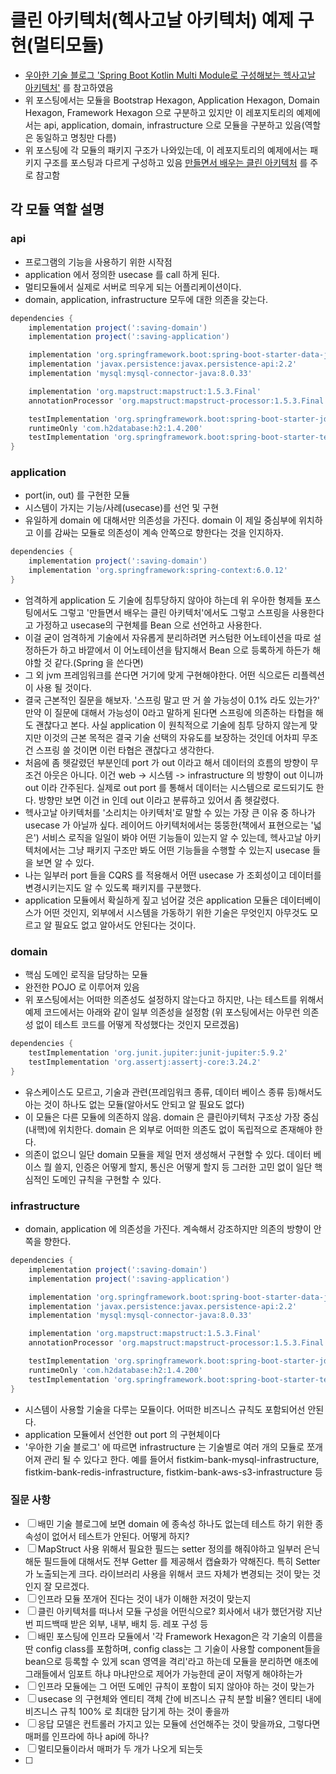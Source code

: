 # 클린 아키텍처(헥사고날 아키텍처) 예제 구현(멀티모듈)

- [우아한 기술 블로그 'Spring Boot Kotlin Multi Module로 구성해보는 헥사고날 아키텍처'](https://techblog.woowahan.com/12720/) 를 참고하였음
- 위 포스팅에서는 모듈을 Bootstrap Hexagon, Application Hexagon, Domain Hexagon, Framework Hexagon 으로 구분하고 있지만
  이 레포지토리의 예제에서는 api, application, domain, infrastructure 으로 모듈을 구분하고 있음(역할은 동일하고 명칭만 다름)
- 위 포스팅에 각 모듈의 패키지 구조가 나와있는데, 이 레포지토리의 예제에서는 패키지 구조를 포스팅과 다르게 구성하고 있음
  [만들면서 배우는 클린 아키텍처](https://www.yes24.com/Product/Goods/105138479?pid=123487&cosemkid=go16373101893711165) 를 주로 참고함

## 각 모듈 역할 설명

### api
- 프로그램의 기능을 사용하기 위한 시작점
- application 에서 정의한 usecase 를 call 하게 된다.
- 멀티모듈에서 실제로 서버로 띄우게 되는 어플리케이션이다.
- domain, application, infrastructure 모두에 대한 의존을 갖는다.
```groovy
dependencies {
    implementation project(':saving-domain')
    implementation project(':saving-application')

    implementation 'org.springframework.boot:spring-boot-starter-data-jpa'
    implementation 'javax.persistence:javax.persistence-api:2.2'
    implementation 'mysql:mysql-connector-java:8.0.33'

    implementation 'org.mapstruct:mapstruct:1.5.3.Final'
    annotationProcessor 'org.mapstruct:mapstruct-processor:1.5.3.Final'

    testImplementation 'org.springframework.boot:spring-boot-starter-jdbc'
    runtimeOnly 'com.h2database:h2:1.4.200'
    testImplementation 'org.springframework.boot:spring-boot-starter-test'
}
```

### application
- port(in, out) 를 구현한 모듈
- 시스템이 가지는 기능/사례(usecase)를 선언 및 구현
- 유일하게 domain 에 대해서만 의존성을 가진다. domain 이 제일 중심부에 위치하고 이를 감싸는 모듈로 의존성이 계속 안쪽으로 향한다는 것을 인지하자.
```groovy
dependencies {
    implementation project(':saving-domain')
    implementation 'org.springframework:spring-context:6.0.12'
}
```
- 엄격하게 application 도 기술에 침투당하지 않아야 하는데 위 우아한 형제들 포스팅에서도 그렇고 '만들면서 배우는 클린 아키텍처'에서도 그렇고
  스프링을 사용한다고 가정하고 usecase의 구현체를 Bean 으로 선언하고 사용한다.
- 이걸 굳이 엄격하게 기술에서 자유롭게 분리하려면 커스텀한 어노테이션을 따로 설정하든가 하고 바깥에서 이 어노테이션을 탐지해서 Bean 으로 등록하게 하든가 해야할 것 같다.(Spring 을 쓴다면)
- 그 외 jvm 프레임워크를 쓴다면 거기에 맞게 구현해야한다. 어떤 식으로든 리플렉션이 사용 될 것이다.
- 결국 근본적인 질문을 해보자. '스프링 말고 딴 거 쓸 가능성이 0.1% 라도 있는가?' 만약 이 질문에 대해서 가능성이 0라고 말하게 된다면 스프링에 의존하는 타협을 해도 괜찮다고 본다. 
  사실 application 이 원칙적으로 기술에 침투 당하지 않는게 맞지만 이것의 근본 목적은 결국 기술 선택의 자유도를 보장하는 것인데 어차피 무조건 스프링 쓸 것이면 이런 타협은 괜찮다고 생각한다.
- 처음에 좀 헷갈렸던 부분인데 port 가 out 이라고 해서 데이터의 흐름의 방향이 무조건 아웃은 아니다. 이건 web -> 시스템 -> infrastructure 의 방향이 out 이니까 out 이라 간주된다.
  실제로 out port 를 통해서 데이터는 시스템으로 로드되기도 한다. 방향만 보면 이건 in 인데 out 이라고 분류하고 있어서 좀 헷갈렸다.
- 헥사고날 아키텍처를 '소리치는 아키텍처'로 말할 수 있는 가장 큰 이유 중 하나가 usecase 가 아닐까 싶다. 레이어드 아키텍처에서는 뚱뚱한(책에서 표현으로는 '넓은') 서비스 로직을 일일이
  봐야 어떤 기능들이 있는지 알 수 있는데, 헥사고날 아키텍처에서는 그냥 패키지 구조만 봐도 어떤 기능들을 수행할 수 있는지 usecase 들을 보면 알 수 있다.
- 나는 일부러 port 들을 CQRS 를 적용해서 어떤 usecase 가 조회성이고 데이터를 변경시키는지도 알 수 있도록 패키지를 구분했다.
- application 모듈에서 확실하게 짚고 넘어갈 것은 application 모듈은 데이터베이스가 어떤 것인지, 외부에서 시스템을 가동하기 위한 기술은 무엇인지 아무것도 모르고 알 필요도 없고 알아서도 안된다는 것이다.

### domain
- 핵심 도메인 로직을 담당하는 모듈
- 완전한 POJO 로 이루어져 있음
- 위 포스팅에서는 어떠한 의존성도 설정하지 않는다고 하지만, 나는 테스트를 위해서 예제 코드에서는 아래와 같이 일부 의존성을 설정함
  (위 포스팅에서는 아무런 의존성 없이 테스트 코드를 어떻게 작성했다는 것인지 모르겠음)
```groovy
dependencies {
    testImplementation 'org.junit.jupiter:junit-jupiter:5.9.2'
    testImplementation 'org.assertj:assertj-core:3.24.2'
}
```
- 유스케이스도 모르고, 기술과 관련(프레임워크 종류, 데이터 베이스 종류 등)해서도 아는 것이 하나도 없는 모듈(알아서도 안되고 알 필요도 없다)
- 이 모듈은 다른 모듈에 의존하지 않음. domain 은 클린아키텍처 구조상 가장 중심(내핵)에 위치한다. domain 은 외부로 어떠한 의존도 없이 독립적으로 존재해야 한다.
- 의존이 없으니 일단 domain 모듈을 제일 먼저 생성해서 구현할 수 있다. 데이터 베이스 뭘 쓸지, 인증은 어떻게 할지, 통신은 어떻게 할지 등 그러한 고민 없이 일단 핵심적인 도메인 규칙을 구현할 수 있다.

### infrastructure
- domain, application 에 의존성을 가진다. 계속해서 강조하지만 의존의 방향이 안쪽을 향한다.
```groovy
dependencies {
    implementation project(':saving-domain')
    implementation project(':saving-application')

    implementation 'org.springframework.boot:spring-boot-starter-data-jpa'
    implementation 'javax.persistence:javax.persistence-api:2.2'
    implementation 'mysql:mysql-connector-java:8.0.33'

    implementation 'org.mapstruct:mapstruct:1.5.3.Final'
    annotationProcessor 'org.mapstruct:mapstruct-processor:1.5.3.Final'

    testImplementation 'org.springframework.boot:spring-boot-starter-jdbc'
    runtimeOnly 'com.h2database:h2:1.4.200'
    testImplementation 'org.springframework.boot:spring-boot-starter-test'
}
```
- 시스템이 사용할 기술을 다루는 모듈이다. 어떠한 비즈니스 규칙도 포함되어선 안된다.
- application 모듈에서 선언한 out port 의 구현체이다
- '우아한 기술 블로그' 에 따르면 infrastructure 는 기술별로 여러 개의 모듈로 쪼개어져 관리 될 수 있다고 한다.
  예를 들어서 fistkim-bank-mysql-infrastructure, fistkim-bank-redis-infrastructure, fistkim-bank-aws-s3-infrastructure 등

### 질문 사항

- [ ] 배민 기술 블로그에 보면 domain 에 종속성 하나도 없는데 테스트 하기 위한 종속성이 없어서 테스트가 안된다. 어떻게 하지?
- [ ] MapStruct 사용 위해서 필요한 필드는 setter 정의를 해줘야하고 일부러 은닉해둔 필드들에 대해서도 전부 Getter 를 제공해서 캡슐화가 약해진다.
  특히 Setter 가 노출되는게 크다. 라이브러리 사용을 위해서 코드 자체가 변경되는 것이 맞는 것인지 잘 모르겠다. 
- [ ] 인프라 모듈 쪼개어 진다는 것이 내가 이해한 저것이 맞는지
- [ ] 클린 아키텍처를 떠나서 모듈 구성을 어떤식으로? 회사에서 내가 했던거랑 지난번 피드백때 받은 외부, 내부, 배치 등. 레포 구성 등 
- [ ] 배민 포스팅에 인프라 모듈에서 '각 Framework Hexagon은 각 기술의 이름을 딴 config class를 포함하며, config class는 그 기술이 사용할 component들을 bean으로 등록할 수 있게 scan 영역을 격리'라고 하는데
  모듈을 분리하면 애초에 그래들에서 임포트 하냐 마냐만으로 제어가 가능한데 굳이 저렇게 해야하는가
- [ ] 인프라 모듈에는 그 어떤 도메인 규칙이 포함이 되지 않아야 하는 것이 맞는가
- [ ] usecase 의 구현체와 엔티티 객체 간에 비즈니스 규칙 분할 비율? 엔티티 내에 비즈니스 규칙 100% 로 최대한 담기게 하는 것이 좋을까
- [ ] 응답 모델은 컨트롤러 가지고 있는 모듈에 선언해주는 것이 맞을까요, 그렇다면 매퍼를 인프라에 하나 api에 하나?
- [ ] 멀티모듈이라서 매퍼가 두 개가 나오게 되는듯
- [ ] 